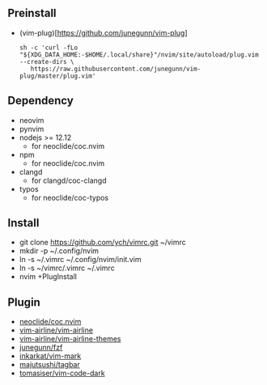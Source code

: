 ## Preinstall
- (vim-plug)[https://github.com/junegunn/vim-plug]
    ```
    sh -c 'curl -fLo "${XDG_DATA_HOME:-$HOME/.local/share}"/nvim/site/autoload/plug.vim --create-dirs \
       https://raw.githubusercontent.com/junegunn/vim-plug/master/plug.vim'
    ```
## Dependency
- neovim
- pynvim
- nodejs >= 12.12
    - for neoclide/coc.nvim
- npm
    - for neoclide/coc.nvim
- clangd
    - for clangd/coc-clangd
- typos
    - for neoclide/coc-typos

## Install
- git clone https://github.com/ych/vimrc.git ~/vimrc
- mkdir -p ~/.config/nvim
- ln -s ~/.vimrc ~/.config/nvim/init.vim
- ln -s ~/vimrc/.vimrc ~/.vimrc 
- nvim +PlugInstall

## Plugin
- [neoclide/coc.nvim](https://github.com/neoclide/coc.nvim)
- [vim-airline/vim-airline](https://github.com/vim-airline/vim-airline)
- [vim-airline/vim-airline-themes](https://github.com/vim-airline/vim-airline-themes)
- [junegunn/fzf](https://github.com/junegunn/fzf)
- [inkarkat/vim-mark](https://github.com/inkarkat/vim-mark)
- [majutsushi/tagbar](https://github.com/majutsushi/tagbar)
- [tomasiser/vim-code-dark](https://github.com/tomasiser/vim-code-dark)
